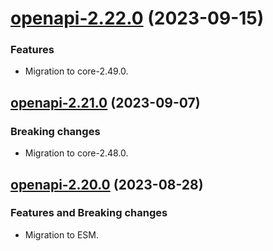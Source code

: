 <a name="openapi-2.22.0"></a>
# [openapi-2.22.0](https://github.com/ditsmod/ditsmod/releases/tag/openapi-2.22.0) (2023-09-15)

### Features

- Migration to core-2.49.0.

<a name="openapi-2.21.0"></a>
## [openapi-2.21.0](https://github.com/ditsmod/ditsmod/releases/tag/openapi-2.21.0) (2023-09-07)

### Breaking changes

- Migration to core-2.48.0.

<a name="openapi-2.20.0"></a>
## [openapi-2.20.0](https://github.com/ditsmod/ditsmod/releases/tag/openapi-2.20.0) (2023-08-28)

### Features and Breaking changes

- Migration to ESM.
